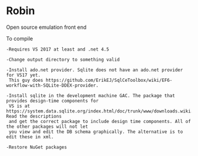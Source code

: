 # Robin
Open source emulation front end

To compile

	-Requires VS 2017 at least and .net 4.5

	-Change output directory to something valid

	-Install ado.net provider. Sqlite does not have an ado.net provider for VS17 yet.
	 This guy does https://github.com/ErikEJ/SqlCeToolbox/wiki/EF6-workflow-with-SQLite-DDEX-provider.

	-Install sqlite in the development machine GAC. The package that provides design-time components for
	 VS is at https://system.data.sqlite.org/index.html/doc/trunk/www/downloads.wiki. Read the descriptions
	 and get the correct package to include design time components. All of the other packages will not let
	 you view and edit the DB schema graphically. The alternative is to edit these in xml.

	-Restore NuGet packages
